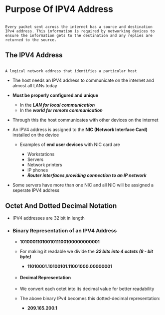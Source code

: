 # Purpose Of IPV4 Address

```

Every packet sent across the internet has a source and destination IPv4 address. This information is required by networking devices to ensure the information gets to the destination and any replies are returned to the source.

```

## The IPV4 Address

```

A logical network address that identifies a particular host

```

- The host needs an IPV4 address to communicate on the internet and almost all LANs today

- **Must be properly configured and unique**

    - In the ***LAN for local communication***
    - In the ***world for remote communication***

- Through this the host communicates with other devices on the internet

- An IPV4 address is assigned to the **NIC (Network Interface Card)** installed on the device

    - Examples of **end user devices** with NIC card are
        
        - Workstations
        - Servers
        - Network printers
        - IP phones
        - ***Router interfaces providing connection to an IP network***
        

- Some servers have more than one NIC and all NIC will be assigned a seperate IPV4 address

## Octet And Dotted Decimal Notation

- IPV4 addresses are 32 bit in length

- ### Binary Representation of an IPV4 Address

    - **1010001101001011100100000000001**

    - For making it readable we divide the ***32 bits into 4 octets (8 - bit byte)***

        - **11010001.10100101.11001000.00000001**

    - #### Decimal Representation

    - We convert each octet into its decimal value for better readability

    - The above binary IPv4 becomes this dotted-decimal representation:
    
        - **209.165.200.1**